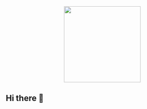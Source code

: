 <div id="header" align="center"  style="border-radius: '5px';">
  <img src="https://media3.giphy.com/media/v1.Y2lkPTc5MGI3NjExMzNmN2ZjcHZxMmRxZmVvODYzbmpsdmhqaXcwNTV4MjdxdGxrdWp2dyZlcD12MV9pbnRlcm5hbF9naWZfYnlfaWQmY3Q9Zw/qgQUggAC3Pfv687qPC/giphy.gif" width="200"/>
</div>

## Hi there 👋

<!--
**yadim24/yadim24** is a ✨ _special_ ✨ repository because its `README.md` (this file) appears on your GitHub profile.

Here are some ideas to get you started:

- 🔭 I’m currently working on ...
- 🌱 I’m currently learning ...
- 👯 I’m looking to collaborate on ...
- 🤔 I’m looking for help with ...
- 💬 Ask me about ...
- 📫 How to reach me: ...
- 😄 Pronouns: ...
- ⚡ Fun fact: ...
-->
